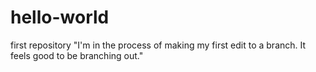 # hello-world
first repository
"I'm in the process of making my first edit to a branch.  It feels good to be branching out."
